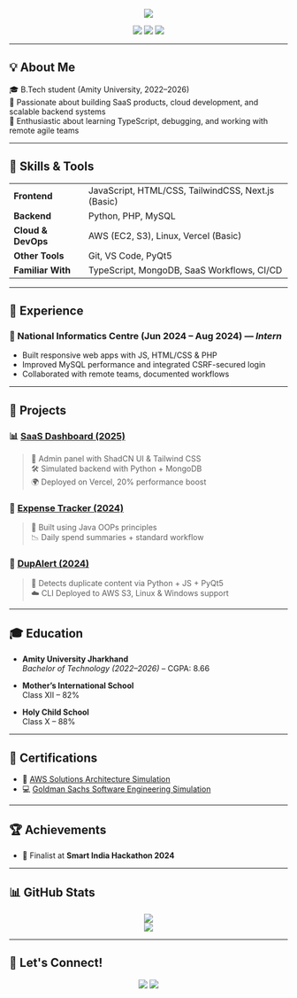 <!-- GitHub Profile ReadMe for Kanak Kumari -->

<p align="center">
  <img src="https://readme-typing-svg.demolab.com/?lines=Hi+I'm+Kanak+Kumari;Tech+Enthusiast+%7C+AWS+%7C+Next.js+%7C+TypeScript+Learner;Always+Learning+and+Building!&center=true&width=600&height=45&color=F58CBA&vCenter=true&size=22" />
</p>

<p align="center">
  <a href="mailto:mkanak0430@gmail.com"><img src="https://img.shields.io/badge/Email-mkanak0430@gmail.com-red?style=for-the-badge&logo=gmail"></a>
  <a href="https://www.linkedin.com/in/kanak-kumari-173761219/"><img src="https://img.shields.io/badge/LinkedIn-Kanak%20Kumari-blue?style=for-the-badge&logo=linkedin"></a>
  <a href="https://github.com/kanak-sys"><img src="https://img.shields.io/badge/GitHub-ExExExTenTaSeeOn-black?style=for-the-badge&logo=github"></a>
</p>

---

## 💡 About Me

🎓 B.Tech student (Amity University, 2022–2026)  
🚀 Passionate about building SaaS products, cloud development, and scalable backend systems  
🧠 Enthusiastic about learning TypeScript, debugging, and working with remote agile teams

---

## 🔧 Skills & Tools

<table align="center">
<tr>
  <td><strong>Frontend</strong></td>
  <td>JavaScript, HTML/CSS, TailwindCSS, Next.js (Basic)</td>
</tr>
<tr>
  <td><strong>Backend</strong></td>
  <td>Python, PHP, MySQL</td>
</tr>
<tr>
  <td><strong>Cloud & DevOps</strong></td>
  <td>AWS (EC2, S3), Linux, Vercel (Basic)</td>
</tr>
<tr>
  <td><strong>Other Tools</strong></td>
  <td>Git, VS Code, PyQt5</td>
</tr>
<tr>
  <td><strong>Familiar With</strong></td>
  <td>TypeScript, MongoDB, SaaS Workflows, CI/CD</td>
</tr>
</table>

---

## 💼 Experience

### 🏢 National Informatics Centre (Jun 2024 – Aug 2024) — *Intern*
- Built responsive web apps with JS, HTML/CSS & PHP
- Improved MySQL performance and integrated CSRF-secured login
- Collaborated with remote teams, documented workflows

---

## 🚀 Projects

### 📊 [SaaS Dashboard (2025)](https://github.com/ExExExTenTaSeeOn)
> 🧩 Admin panel with ShadCN UI & Tailwind CSS  
> 🛠 Simulated backend with Python + MongoDB  
> 🌍 Deployed on Vercel, 20% performance boost

### 💸 [Expense Tracker (2024)](https://github.com/ExExExTenTaSeeOn/ExpenseTracker)
> 🔧 Built using Java OOPs principles  
> 📉 Daily spend summaries + standard workflow

### 🧪 [DupAlert (2024)](https://github.com/ExExExTenTaSeeOn/DupAlert)
> 🧬 Detects duplicate content via Python + JS + PyQt5  
> ☁️ CLI Deployed to AWS S3, Linux & Windows support

---

## 🎓 Education

- **Amity University Jharkhand**  
  *Bachelor of Technology (2022–2026)* – CGPA: 8.66

- **Mother’s International School**  
  Class XII – 82%

- **Holy Child School**  
  Class X – 88%

---

## 🏅 Certifications

- 🧠 [AWS Solutions Architecture Simulation](https://forage-uploads-prod.s3.amazonaws.com/completion-certificates/AWS/kkE9HyeNcw6rwCRGw_AWS%20APAC_v95f5EmXpEby5Ebe2_1725120289854_completion_certificate.pdf)  
- 💻 [Goldman Sachs Software Engineering Simulation](https://forage-uploads-prod.s3.amazonaws.com/completion-certificates/Goldman%20Sachs/NPdeQ43o8P9HJmJzg_Goldman%20Sachs_v95f5EmXpEby5Ebe2_1683056318953_completion_certificate.pdf)

---

## 🏆 Achievements

- 🥇 Finalist at **Smart India Hackathon 2024**

---

## 📊 GitHub Stats

<p align="center">
  <img src="https://github-readme-stats.vercel.app/api?username=kanak-sys&show_icons=true&theme=tokyonight" />
  <br/>
  <img src="https://github-readme-streak-stats.herokuapp.com/?user=kanak-sys&theme=tokyonight" />
</p>

---

## 🔗 Let's Connect!

<p align="center">
  <a href="mailto:mkanak0430@gmail.com"><img src="https://img.shields.io/badge/Gmail-D14836?style=for-the-badge&logo=gmail&logoColor=white"></a>
  <a href="https://www.linkedin.com/in/kanak-kumari-173761219/"><img src="https://img.shields.io/badge/LinkedIn-0077B5?style=for-the-badge&logo=linkedin&logoColor=white"></a>
</p>
